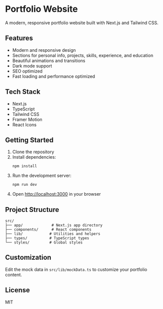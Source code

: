 # Portfolio Website

A modern, responsive portfolio website built with Next.js and Tailwind CSS.

## Features

- Modern and responsive design
- Sections for personal info, projects, skills, experience, and education
- Beautiful animations and transitions
- Dark mode support
- SEO optimized
- Fast loading and performance optimized

## Tech Stack

- Next.js
- TypeScript
- Tailwind CSS
- Framer Motion
- React Icons

## Getting Started

1. Clone the repository
2. Install dependencies:
   ```bash
   npm install
   ```
3. Run the development server:
   ```bash
   npm run dev
   ```
4. Open [http://localhost:3000](http://localhost:3000) in your browser

## Project Structure

```
src/
├── app/             # Next.js app directory
├── components/      # React components
├── lib/            # Utilities and helpers
├── types/          # TypeScript types
└── styles/         # Global styles
```

## Customization

Edit the mock data in `src/lib/mockData.ts` to customize your portfolio content.

## License

MIT
